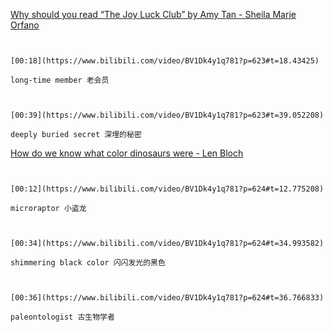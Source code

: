 [Why should you read “The Joy Luck Club” by Amy Tan - Sheila Marie Orfano](https://www.bilibili.com/video/BV1Dk4y1q781?p=623)

```ad-note


[00:18](https://www.bilibili.com/video/BV1Dk4y1q781?p=623#t=18.43425)

long-time member 老会员

```

```ad-note


[00:39](https://www.bilibili.com/video/BV1Dk4y1q781?p=623#t=39.052208)

deeply buried secret 深埋的秘密

```

[How do we know what color dinosaurs were - Len Bloch](https://www.bilibili.com/video/BV1Dk4y1q781?p=624)

```ad-note


[00:12](https://www.bilibili.com/video/BV1Dk4y1q781?p=624#t=12.775208)

microraptor 小盗龙

```

```ad-note


[00:34](https://www.bilibili.com/video/BV1Dk4y1q781?p=624#t=34.993582)

shimmering black color 闪闪发光的黑色

```

```ad-note


[00:36](https://www.bilibili.com/video/BV1Dk4y1q781?p=624#t=36.766833)

paleontologist 古生物学者

```